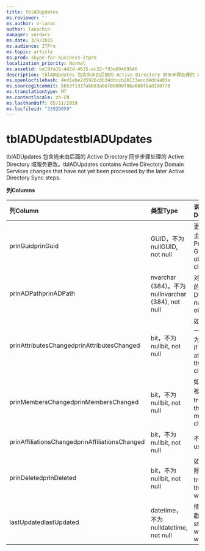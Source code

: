```yaml
---
title: tblADUpdates
ms.reviewer: ''
ms.author: v-lanac
author: lanachin
manager: serdars
ms.date: 3/9/2015
ms.audience: ITPro
ms.topic: article
ms.prod: skype-for-business-itpro
localization_priority: Normal
ms.assetid: ba19fa16-4d2d-4635-ac32-f93e09469546
description: tblADUpdates 包含尚未由后面的 Active Directory 同步步骤处理的 Active Directory 域服务更改。
ms.openlocfilehash: 4ed1abe2d5926c8b34ddccb28133ecc34ddaa03a
ms.sourcegitcommit: bb53f131fabb03a66f0d000f8ba668fbad190778
ms.translationtype: MT
ms.contentlocale: zh-CN
ms.lasthandoff: 05/11/2019
ms.locfileid: "33929859"
---
```

# <a name="tbladupdates"></a><span data-ttu-id="a4891-103">tblADUpdates</span><span class="sxs-lookup"><span data-stu-id="a4891-103">tblADUpdates</span></span>
 
<span data-ttu-id="a4891-104">tblADUpdates 包含尚未由后面的 Active Directory 同步步骤处理的 Active Directory 域服务更改。</span><span class="sxs-lookup"><span data-stu-id="a4891-104">tblADUpdates contains Active Directory Domain Services changes that have not yet been processed by the later Active Directory Sync steps.</span></span>
  
<span data-ttu-id="a4891-105">**列**</span><span class="sxs-lookup"><span data-stu-id="a4891-105">**Columns**</span></span>

|<span data-ttu-id="a4891-106">**列**</span><span class="sxs-lookup"><span data-stu-id="a4891-106">**Column**</span></span>|<span data-ttu-id="a4891-107">**类型**</span><span class="sxs-lookup"><span data-stu-id="a4891-107">**Type**</span></span>|<span data-ttu-id="a4891-108">**说明**</span><span class="sxs-lookup"><span data-stu-id="a4891-108">**Description**</span></span>|
|:-----|:-----|:-----|
|<span data-ttu-id="a4891-109">prinGuid</span><span class="sxs-lookup"><span data-stu-id="a4891-109">prinGuid</span></span>  <br/> |<span data-ttu-id="a4891-110">GUID，不为 null</span><span class="sxs-lookup"><span data-stu-id="a4891-110">GUID, not null</span></span>  <br/> |<span data-ttu-id="a4891-111">更改的对象的主体 GUID。</span><span class="sxs-lookup"><span data-stu-id="a4891-111">Principal GUID of the object that changed.</span></span>  <br/> |
|<span data-ttu-id="a4891-112">prinADPath</span><span class="sxs-lookup"><span data-stu-id="a4891-112">prinADPath</span></span>  <br/> |<span data-ttu-id="a4891-113">nvarchar (384)，不为 null</span><span class="sxs-lookup"><span data-stu-id="a4891-113">nvarchar (384), not null</span></span>  <br/> |<span data-ttu-id="a4891-114">对象的可分辨的名称。</span><span class="sxs-lookup"><span data-stu-id="a4891-114">Distinguished name of the object.</span></span>  <br/> |
|<span data-ttu-id="a4891-115">prinAttributesChanged</span><span class="sxs-lookup"><span data-stu-id="a4891-115">prinAttributesChanged</span></span>  <br/> |<span data-ttu-id="a4891-116">bit，不为 null</span><span class="sxs-lookup"><span data-stu-id="a4891-116">bit, not null</span></span>  <br/> |<span data-ttu-id="a4891-117">如果对象至少一个属性更改为 true。</span><span class="sxs-lookup"><span data-stu-id="a4891-117">True if at least one attribute of the object changed.</span></span>  <br/> |
|<span data-ttu-id="a4891-118">prinMembersChanged</span><span class="sxs-lookup"><span data-stu-id="a4891-118">prinMembersChanged</span></span>  <br/> |<span data-ttu-id="a4891-119">bit，不为 null</span><span class="sxs-lookup"><span data-stu-id="a4891-119">bit, not null</span></span>  <br/> |<span data-ttu-id="a4891-120">如果成员身份被更改，则为 true。</span><span class="sxs-lookup"><span data-stu-id="a4891-120">True if the membership changed.</span></span>  <br/> |
|<span data-ttu-id="a4891-121">prinAffiliationsChanged</span><span class="sxs-lookup"><span data-stu-id="a4891-121">prinAffiliationsChanged</span></span>  <br/> |<span data-ttu-id="a4891-122">bit，不为 null</span><span class="sxs-lookup"><span data-stu-id="a4891-122">bit, not null</span></span>  <br/> |<span data-ttu-id="a4891-123">不使用。</span><span class="sxs-lookup"><span data-stu-id="a4891-123">Not used.</span></span>  <br/> |
|<span data-ttu-id="a4891-124">prinDeleted</span><span class="sxs-lookup"><span data-stu-id="a4891-124">prinDeleted</span></span>  <br/> |<span data-ttu-id="a4891-125">bit，不为 null</span><span class="sxs-lookup"><span data-stu-id="a4891-125">bit, not null</span></span>  <br/> |<span data-ttu-id="a4891-126">如果对象已删除，则为 true。</span><span class="sxs-lookup"><span data-stu-id="a4891-126">True if the object was deleted.</span></span>  <br/> |
|<span data-ttu-id="a4891-127">lastUpdated</span><span class="sxs-lookup"><span data-stu-id="a4891-127">lastUpdated</span></span>  <br/> |<span data-ttu-id="a4891-128">datetime，不为 null</span><span class="sxs-lookup"><span data-stu-id="a4891-128">datetime, not null</span></span>  <br/> |<span data-ttu-id="a4891-129">插入行的时间戳。</span><span class="sxs-lookup"><span data-stu-id="a4891-129">Time stamp of when the row was inserted.</span></span>  <br/> |
   

